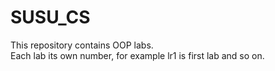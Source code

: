 # SUSU_CS
This repository contains OOP labs.  
Each lab its own number, for example lr1 is first lab and so on.  
